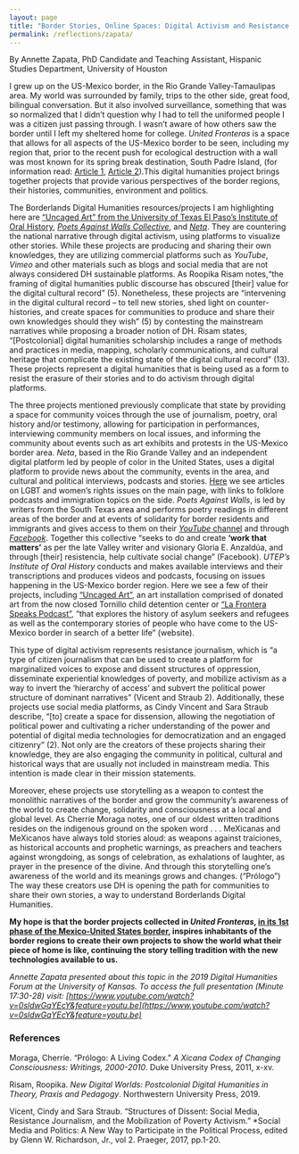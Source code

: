 ```yaml
---
layout: page
title: "Border Stories, Online Spaces: Digital Activism and Resistance Journalism through BorderlandsDH"
permalink: /reflections/zapata/
---
```


By Annette Zapata, 
PhD Candidate and Teaching Assistant, Hispanic Studies Department, University of Houston

I grew up on the US-Mexico border, in the Rio Grande Valley-Tamaulipas area. My world was surrounded by family, trips to the other side, great food, bilingual conversation. But it also involved surveillance, something that was so normalized that I didn’t question why I had to tell the uniformed people I was a citizen just passing through. I wasn’t aware of how others saw the border until I left my sheltered home for college. *United Fronteras* is a space that allows for all aspects of the US-Mexico border to be seen, including my region that, prior to the recent push for ecological destruction with a wall was most known for its spring break destination, South Padre Island, (for information read: [Article 1](https://www.borderreport.com/hot-topics/the-border-wall/national-heritage-designation-could-alter-plans-to-expedite-border-wall-construction-in-starr-county/), [Article 2](https://www.cnet.com/news/border-wall-now-under-construction-could-kill-off-birds-ocelots-and-a-church/)).This digital humanities project brings together projects that provide various perspectives of the border regions, their histories, communities, environment and politics.

The Borderlands Digital Humanities resources/projects I am highlighting here are [“Uncaged Art” from the University of Texas El Paso’s Institute of Oral History](https://unitedfronteras.github.io/ufexhibition_mexusa/united/obj060/), [*Poets Against Walls Collective*](https://unitedfronteras.github.io/ufexhibition_mexusa/united/obj090/), and [*Neta*](https://unitedfronteras.github.io/ufexhibition_mexusa/united/obj083/). They are countering the national narrative through digital activism, using platforms to visualize other stories. While these projects are producing and sharing their own knowledges, they are utilizing commercial platforms such as *YouTube*, *Vimeo* and other materials such as blogs and social media that are not always considered DH sustainable platforms. As Roopika Risam notes,“the framing of digital humanities public discourse has obscured [their] value for the digital cultural record” (5). Nonetheless, these projects are “intervening in the digital cultural record – to tell new stories, shed light on counter-histories, and create spaces for communities to produce and share their own knowledges should they wish” (5) by contesting the mainstream narratives while proposing a broader notion of DH. Risam states, “[Postcolonial] digital humanities scholarship includes a range of methods and practices in media, mapping, scholarly communications, and cultural heritage that complicate the existing state of the digital cultural record” (13). These projects represent a digital humanities that is being used as a form to resist the erasure of their stories and to do activism through digital platforms.  

The three projects mentioned previously complicate that state by providing a space for community voices through the use of journalism, poetry, oral history and/or testimony, allowing for participation in performances, interviewing community members on local issues, and informing the community about events such as art exhibits and protests in the US-Mexico border area. *Neta*, based in the Rio Grande Valley and an independent digital platform led by people of color in the United States, uses a digital platform to provide news about the community, events in the area, and cultural and political interviews, podcasts and stories. [Here](https://netargv.com/category/topics/lgbtq/) we see articles on LGBT and women’s rights issues on the main page, with links to folklore podcasts and immigration topics on the side. *Poets Against Walls*, is led by writers from the South Texas area and performs poetry readings in different areas of the border and at events of solidarity for border residents and immigrants and gives access to them on their [*YouTube* channel](https://www.youtube.com/channel/UCiqBlWXBjVoMjX3R1RMovng/featured) and through [*Facebook*](https://www.facebook.com/poetsagainstwalls/). Together this collective “seeks to do and create **‘work that matters’** as per the late Valley writer and visionary Gloria E. Anzaldúa, and through [their] resistencia, help cultivate social change” (Facebook). *UTEP’s Institute of Oral History* conducts and makes available interviews and their transcriptions and produces videos and podcasts, focusing on issues happening in the US-Mexico border region. Here we see a few of their projects, including [“Uncaged Art”](https://vimeo.com/336642793), an art installation comprised of donated art from the now closed Tornillo child detention center or [“La Frontera Speaks Podcast”](https://www.utep.edu/liberalarts/oral-history/public-history/podcast.html), “that explores the history of asylum seekers and refugees as well as the contemporary stories of people who have come to the US-Mexico border in search of a better life” (website). 

This type of digital activism represents resistance journalism, which is “a type of citizen journalism that can be used to create a platform for marginalized voices to expose and dissent structures of oppression, disseminate experiential knowledges of poverty, and mobilize activism as a way to invert the ‘hierarchy of access’ and subvert the political power structure of dominant narratives” (Vicent and Straub 2). Additionally, these projects use social media platforms, as Cindy Vincent and Sara Straub describe, “[to] create a space for dissension, allowing the negotiation of political power and cultivating a richer understanding of the power and potential of digital media technologies for democratization and an engaged citizenry” (2). Not only are the creators of these projects sharing their knowledge, they are also engaging the community in political, cultural and historical ways that are usually not included in mainstream media. This intention is made clear in their mission statements. 

Moreover, ehese projects use storytelling as a weapon to contest the monolithic narratives of the border and grow the community’s awareness of the world to create change, solidarity and consciousness at a local and global level.  As Cherríe Moraga notes, 
one of our oldest written traditions resides on the indigenous ground on the spoken word . . . MeXicanas and MeXicanos have always told stories aloud: as weapons against traíciones, as historical accounts and prophetic warnings, as preachers and teachers against wrongdoing, as songs of celebration, as exhalations of laughter, as prayer in the presence of the divine. And through this storytelling one’s awareness of the world and its meanings grows and changes. (“Prólogo”)
The way these creators use DH is opening the path for communities to share their own stories, a way to understand Borderlands Digital Humanities. 

**My hope is that the border projects collected in *United Fronteras*, [in its 1st phase of the Mexico-United States border](https://unitedfronteras.github.io/projects/), inspires inhabitants of the border regions to create their own projects to show the world what their piece of home is like, continuing the story telling tradition with the new technologies available to us.**

*Annette Zapata presented about this topic in the 2019 Digital Humanities Forum at the University of Kansas. To access the full presentation (Minute 17:30-28) visit: [https://www.youtube.com/watch?v=0sldwGqYEcY&feature=youtu.be](https://www.youtube.com/watch?v=0sldwGqYEcY&feature=youtu.be)*

### References

Moraga, Cherríe. “Prólogo: A Living Codex.” *A Xicana Codex of Changing Consciousness: 
 	Writings, 2000-2010*. Duke University Press, 2011, x-xv. 
  
Risam, Roopika. *New Digital Worlds: Postcolonial Digital Humanities in Theory, Praxis and 
 	Pedagogy*. Northwestern University Press, 2019. 
  
Vicent, Cindy and Sara Straub. “Structures of Dissent: Social Media, Resistance Journalism, and 
 	the Mobilization of Poverty Activism.” *Social Media and Politics: A New Way to 
 	Participate in the Political Process, edited by Glenn W. Richardson, Jr., vol 2. Praeger, 
 	2017, pp.1-20.

